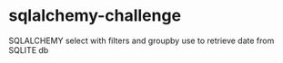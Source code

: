 # sqlalchemy-challenge
SQLALCHEMY select with filters and groupby use to retrieve date from SQLITE db
